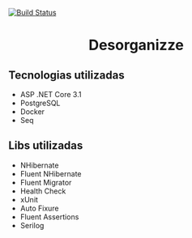 [![Build Status](https://dev.azure.com/vmamorex/desorganizze/_apis/build/status/vmamore.desorganizze?branchName=main)](https://dev.azure.com/vmamorex/desorganizze/_build/latest?definitionId=2&branchName=main)

<h1 align="center">Desorganizze</h1>

<h2>Tecnologias utilizadas</h3>
<ul>
  <li>ASP .NET Core 3.1</li>
  <li>PostgreSQL </li>
  <li>Docker </li>
  <li>Seq </li>
</ul>

<h2>Libs utilizadas</h3>
<ul>
  <li>NHibernate</li>
  <li>Fluent NHibernate</li>
  <li>Fluent Migrator</li>
  <li>Health Check</li>
  <li>xUnit</li>
  <li>Auto Fixure</li>
  <li>Fluent Assertions</li>
  <li>Serilog</li>
</ul>






